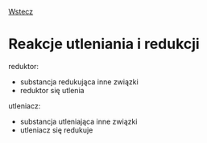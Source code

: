 [Wstecz](../chemia.md)

# Reakcje utleniania i redukcji

reduktor:

-   substancja redukująca inne związki
-   reduktor się utlenia

utleniacz:

-   substancja utleniająca inne związki
-   utleniacz się redukuje
